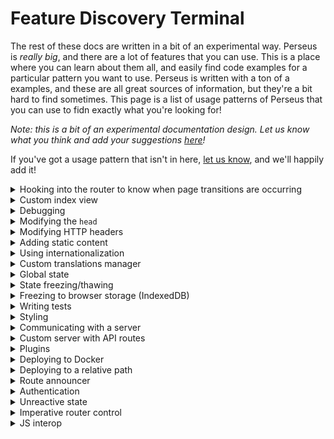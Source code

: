# Feature Discovery Terminal

The rest of these docs are written in a bit of an experimental way. Perseus is *really big*, and there are a lot of features that you can use. This is a place where you can learn about them all, and easily find code examples for a particular pattern you want to use. Perseus is written with a ton of a examples, and these are all great sources of information, but they're a bit hard to find sometimes. This page is a list of usage patterns of Perseus that you can use to fidn exactly what you're looking for!

*Note: this is a bit of an experimental documentation design. Let us know what you think and add your suggestions [here](https://github.com/arctic-hen7/perseus/discussions/new)!*

If you've got a usage pattern that isn't in here, [let us know](https://github.com/arctic-hen7/perseus/issues/new), and we'll happily add it!

<details>
<summary>Hooking into the router to know when page transitions are occurring</summary>



</details>
<details>
<summary>Custom index view</summary>



</details>
<details>
<summary>Debugging</summary>



</details>
<details>
<summary>Modifying the <code>head</code></summary>



</details>
<details>
<summary>Modifying HTTP headers</summary>



</details>
<details>
<summary>Adding static content</summary>



</details>
<details>
<summary>Using internationalization</summary>



</details>
<details>
<summary>Custom translations manager</summary>



</details>
<details>
<summary>Global state</summary>



</details>
<details>
<summary>State freezing/thawing</summary>



</details>
<details>
<summary>Freezing to browser storage (IndexedDB)</summary>



</details>
<details>
<summary>Writing tests</summary>



</details>
<details>
<summary>Styling</summary>



</details>
<details>
<summary>Communicating with a server</summary>



</details>
<details>
<summary>Custom server with API routes</summary>



</details>
<details>
<summary>Plugins</summary>



</details>
<details>
<summary>Deploying to Docker</summary>



</details>
<details>
<summary>Deploying to a relative path</summary>



</details>
<details>
<summary>Route announcer</summary>



</details>
<details>
<summary>Authentication</summary>



</details>
<details>
<summary>Unreactive state</summary>



</details>
<details>
<summary>Imperative router control</summary>



</details>
<details>
<summary>JS interop</summary>



</details>
